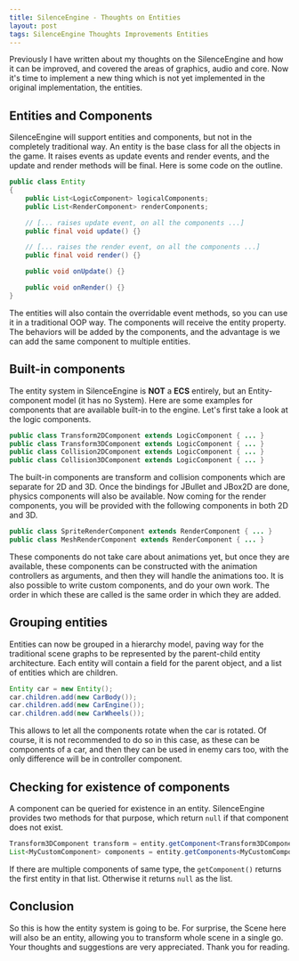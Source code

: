 ```yaml
---
title: SilenceEngine - Thoughts on Entities
layout: post
tags: SilenceEngine Thoughts Improvements Entities
---
```


Previously I have written about my thoughts on the SilenceEngine and how it can be improved, and covered the areas of graphics, audio and core. Now it's time to implement a new thing which is not yet implemented in the original implementation, the entities.

## Entities and Components

SilenceEngine will support entities and components, but not in the completely traditional way. An entity is the base class for all the objects in the game. It raises events as update events and render events, and the update and render methods will be final. Here is some code on the outline.

~~~java
public class Entity
{
    public List<LogicComponent> logicalComponents;
    public List<RenderComponent> renderComponents;

    // [... raises update event, on all the components ...]
    public final void update() {}

    // [... raises the render event, on all the components ...]
    public final void render() {}

    public void onUpdate() {}

    public void onRender() {}
}
~~~

The entities will also contain the overridable event methods, so you can use it in a traditional OOP way. The components will receive the entity property. The behaviors will be added by the components, and the advantage is we can add the same component to multiple entities.

## Built-in components

The entity system in SilenceEngine is **NOT** a **ECS** entirely, but an Entity-component model (it has no System). Here are some examples for components that are available built-in to the engine. Let's first take a look at the logic components.

~~~java
public class Transform2DComponent extends LogicComponent { ... }
public class Transform3DComponent extends LogicComponent { ... }
public class Collision2DComponent extends LogicComponent { ... }
public class Collision3DComponent extends LogicComponent { ... }
~~~

The built-in components are transform and collision components which are separate for 2D and 3D. Once the bindings for JBullet and JBox2D are done, physics components will also be available. Now coming for the render components, you will be provided with the following components in both 2D and 3D.

~~~java
public class SpriteRenderComponent extends RenderComponent { ... }
public class MeshRenderComponent extends RenderComponent { ... }
~~~

These components do not take care about animations yet, but once they are available, these components can be constructed with the animation controllers as arguments, and then they will handle the animations too. It is also possible to write custom components, and do your own work. The order in which these are called is the same order in which they are added.

## Grouping entities

Entities can now be grouped in a hierarchy model, paving way for the traditional scene graphs to be represented by the parent-child entity architecture. Each entity will contain a field for the parent object, and a list of entities which are children.

~~~java
Entity car = new Entity();
car.children.add(new CarBody());
car.children.add(new CarEngine());
car.children.add(new CarWheels());
~~~

This allows to let all the components rotate when the car is rotated. Of course, it is not recommended to do so in this case, as these can be components of a car, and then they can be used in enemy cars too, with the only difference will be in controller component.

## Checking for existence of components

A component can be queried for existence in an entity. SilenceEngine provides two methods for that purpose, which return `null` if that component does not exist.

~~~java
Transform3DComponent transform = entity.getComponent<Transform3DComponent>();
List<MyCustomComponent> components = entity.getComponents<MyCustomComponent>();
~~~

If there are multiple components of same type, the `getComponent()` returns the first entity in that list. Otherwise it returns `null` as the list.

## Conclusion

So this is how the entity system is going to be. For surprise, the Scene here will also be an entity, allowing you to transform whole scene in a single go. Your thoughts and suggestions are very appreciated. Thank you for reading.
